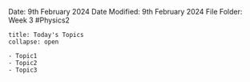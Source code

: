Date: 9th February 2024
Date Modified: 9th February 2024
File Folder: Week 3
#Physics2

```ad-abstract
title: Today's Topics
collapse: open

- Topic1
- Topic2
- Topic3

```

